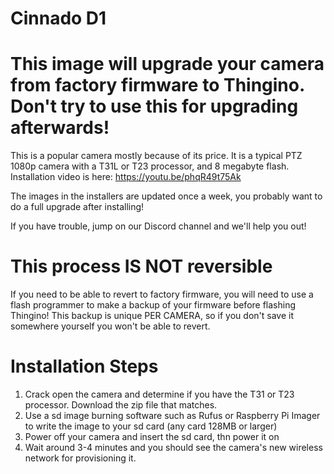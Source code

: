 # Cinnado D1

# This image will upgrade your camera from factory firmware to Thingino. Don't try to use this for upgrading afterwards!

This is a popular camera mostly because of its price. It is a typical PTZ 1080p camera with a T31L or T23 processor, and 8 megabyte flash.
Installation video is here: https://youtu.be/phqR49t75Ak

The images in the installers are updated once a week, you probably want to do a full upgrade after installing!

If you have trouble, jump on our Discord channel and we'll help you out!

# This process IS NOT reversible

If you need to be able to revert to factory firmware, you will need to use a flash programmer to make a backup of your firmware before flashing Thingino!
This backup is unique PER CAMERA, so if you don't save it somewhere yourself you won't be able to revert.

# Installation Steps

1. Crack open the camera and determine if you have the T31 or T23 processor. Download the zip file that matches.
2. Use a sd image burning software such as Rufus or Raspberry Pi Imager to write the image to your sd card (any card 128MB or larger)
3. Power off your camera and insert the sd card, thn power it on
4. Wait around 3-4 minutes and you should see the camera's new wireless network for provisioning it.


